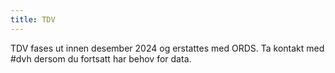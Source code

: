 ```yaml
---
title: TDV
---
```


TDV fases ut innen desember 2024 og erstattes med ORDS. Ta kontakt med #dvh dersom du fortsatt har behov for data.
